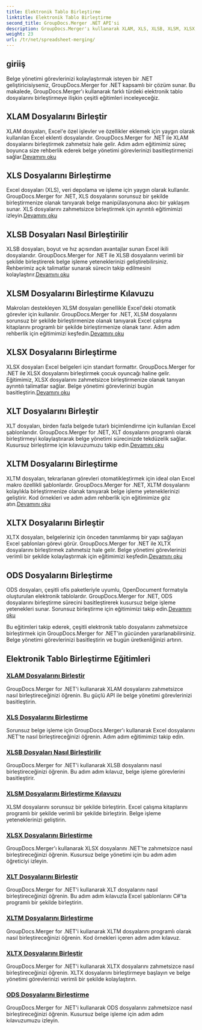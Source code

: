 ```yaml
---
title: Elektronik Tablo Birleştirme
linktitle: Elektronik Tablo Birleştirme
second_title: GroupDocs.Merger .NET API'si
description: GroupDocs.Merger'ı kullanarak XLAM, XLS, XLSB, XLSM, XLSX, XLT, XLTM, XLTX ve ODS dosyalarını .NET'te zahmetsizce birleştirin. Belge yönetimi görevlerini basitleştirin.
weight: 23
url: /tr/net/spreadsheet-merging/
---
```


## giriiş

Belge yönetimi görevlerinizi kolaylaştırmak isteyen bir .NET geliştiricisiyseniz, GroupDocs.Merger for .NET kapsamlı bir çözüm sunar. Bu makalede, GroupDocs.Merger'ı kullanarak farklı türdeki elektronik tablo dosyalarını birleştirmeye ilişkin çeşitli eğitimleri inceleyeceğiz.

## XLAM Dosyalarını Birleştir
 XLAM dosyaları, Excel'e özel işlevler ve özellikler eklemek için yaygın olarak kullanılan Excel eklenti dosyalarıdır. GroupDocs.Merger for .NET ile XLAM dosyalarını birleştirmek zahmetsiz hale gelir. Adım adım eğitimimiz süreç boyunca size rehberlik ederek belge yönetimi görevlerinizi basitleştirmenizi sağlar.[Devamını oku](./merge-xlam-files/)

## XLS Dosyalarını Birleştirme
Excel dosyaları (XLS), veri depolama ve işleme için yaygın olarak kullanılır. GroupDocs.Merger for .NET, XLS dosyalarını sorunsuz bir şekilde birleştirmenize olanak tanıyarak belge manipülasyonuna akıcı bir yaklaşım sunar. XLS dosyalarını zahmetsizce birleştirmek için ayrıntılı eğitimimizi izleyin.[Devamını oku](./merging-xls-files/)

## XLSB Dosyaları Nasıl Birleştirilir
 XLSB dosyaları, boyut ve hız açısından avantajlar sunan Excel ikili dosyalarıdır. GroupDocs.Merger for .NET ile XLSB dosyalarını verimli bir şekilde birleştirerek belge işleme yeteneklerinizi geliştirebilirsiniz. Rehberimiz açık talimatlar sunarak sürecin takip edilmesini kolaylaştırır.[Devamını oku](./how-to-merge-xlsb-files/)

## XLSM Dosyalarını Birleştirme Kılavuzu
 Makroları destekleyen XLSM dosyaları genellikle Excel'deki otomatik görevler için kullanılır. GroupDocs.Merger for .NET, XLSM dosyalarını sorunsuz bir şekilde birleştirmenize olanak tanıyarak Excel çalışma kitaplarını programlı bir şekilde birleştirmenize olanak tanır. Adım adım rehberlik için eğitimimizi keşfedin.[Devamını oku](./guide-merging-xlsm-files/)

## XLSX Dosyalarını Birleştirme
XLSX dosyaları Excel belgeleri için standart formattır. GroupDocs.Merger for .NET ile XLSX dosyalarını birleştirmek çocuk oyuncağı haline gelir. Eğitimimiz, XLSX dosyalarını zahmetsizce birleştirmenize olanak tanıyan ayrıntılı talimatlar sağlar. Belge yönetimi görevlerinizi bugün basitleştirin.[Devamını oku](./merging-xlsx-files/)

## XLT Dosyalarını Birleştir
 XLT dosyaları, birden fazla belgede tutarlı biçimlendirme için kullanılan Excel şablonlarıdır. GroupDocs.Merger for .NET, XLT dosyalarını programlı olarak birleştirmeyi kolaylaştırarak belge yönetimi sürecinizde tekdüzelik sağlar. Kusursuz birleştirme için kılavuzumuzu takip edin.[Devamını oku](./merge-xlt-files/)

## XLTM Dosyalarını Birleştirme
 XLTM dosyaları, tekrarlanan görevleri otomatikleştirmek için ideal olan Excel makro özellikli şablonlardır. GroupDocs.Merger for .NET, XLTM dosyalarını kolaylıkla birleştirmenize olanak tanıyarak belge işleme yeteneklerinizi geliştirir. Kod örnekleri ve adım adım rehberlik için eğitimimize göz atın.[Devamını oku](./merging-xltm-files/)

## XLTX Dosyalarını Birleştir
XLTX dosyaları, belgeleriniz için önceden tanımlanmış bir yapı sağlayan Excel şablonları görevi görür. GroupDocs.Merger for .NET ile XLTX dosyalarını birleştirmek zahmetsiz hale gelir. Belge yönetimi görevlerinizi verimli bir şekilde kolaylaştırmak için eğitimimizi keşfedin.[Devamını oku](./merge-xltx-files/)

## ODS Dosyalarını Birleştirme
 ODS dosyaları, çeşitli ofis paketleriyle uyumlu, OpenDocument formatıyla oluşturulan elektronik tablolardır. GroupDocs.Merger for .NET, ODS dosyalarını birleştirme sürecini basitleştirerek kusursuz belge işleme yetenekleri sunar. Sorunsuz birleştirme için eğitimimizi takip edin.[Devamını oku](./merging-ods-files/)

Bu eğitimleri takip ederek, çeşitli elektronik tablo dosyalarını zahmetsizce birleştirmek için GroupDocs.Merger for .NET'in gücünden yararlanabilirsiniz. Belge yönetimi görevlerinizi basitleştirin ve bugün üretkenliğinizi artırın.
## Elektronik Tablo Birleştirme Eğitimleri
### [XLAM Dosyalarını Birleştir](./merge-xlam-files/)
GroupDocs.Merger for .NET'i kullanarak XLAM dosyalarını zahmetsizce nasıl birleştireceğinizi öğrenin. Bu güçlü API ile belge yönetimi görevlerinizi basitleştirin.
### [XLS Dosyalarını Birleştirme](./merging-xls-files/)
Sorunsuz belge işleme için GroupDocs.Merger'ı kullanarak Excel dosyalarını .NET'te nasıl birleştireceğinizi öğrenin. Adım adım eğitimimizi takip edin.
### [XLSB Dosyaları Nasıl Birleştirilir](./how-to-merge-xlsb-files/)
GroupDocs.Merger for .NET'i kullanarak XLSB dosyalarını nasıl birleştireceğinizi öğrenin. Bu adım adım kılavuz, belge işleme görevlerini basitleştirir.
### [XLSM Dosyalarını Birleştirme Kılavuzu](./guide-merging-xlsm-files/)
XLSM dosyalarını sorunsuz bir şekilde birleştirin. Excel çalışma kitaplarını programlı bir şekilde verimli bir şekilde birleştirin. Belge işleme yeteneklerinizi geliştirin.
### [XLSX Dosyalarını Birleştirme](./merging-xlsx-files/)
GroupDocs.Merger'ı kullanarak XLSX dosyalarını .NET'te zahmetsizce nasıl birleştireceğinizi öğrenin. Kusursuz belge yönetimi için bu adım adım öğreticiyi izleyin.
### [XLT Dosyalarını Birleştir](./merge-xlt-files/)
GroupDocs.Merger for .NET'i kullanarak XLT dosyalarını nasıl birleştireceğinizi öğrenin. Bu adım adım kılavuzla Excel şablonlarını C#'ta programlı bir şekilde birleştirin.
### [XLTM Dosyalarını Birleştirme](./merging-xltm-files/)
GroupDocs.Merger for .NET'i kullanarak XLTM dosyalarını programlı olarak nasıl birleştireceğinizi öğrenin. Kod örnekleri içeren adım adım kılavuz.
### [XLTX Dosyalarını Birleştir](./merge-xltx-files/)
GroupDocs.Merger for .NET'i kullanarak XLTX dosyalarını zahmetsizce nasıl birleştireceğinizi öğrenin. XLTX dosyalarını birleştirmeye başlayın ve belge yönetimi görevlerinizi verimli bir şekilde kolaylaştırın.
### [ODS Dosyalarını Birleştirme](./merging-ods-files/)
GroupDocs.Merger for .NET'i kullanarak ODS dosyalarını zahmetsizce nasıl birleştireceğinizi öğrenin. Kusursuz belge işleme için adım adım kılavuzumuzu izleyin.